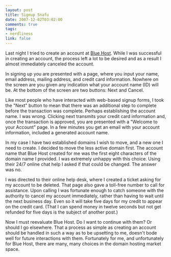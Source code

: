 ```yaml
--- 
layout: post
title: Signup Snafu
date: 2007-12-02T03:02:00
comments: true
tags:
- nerdliness
link: false
---
```

Last night I tried to create an account at <a href="http://bluehost.com" title="Blue Host">Blue Host</a>.  While I was successful in creating an account, the process left a lot to be desired and as a result I almost immediately canceled the account.

In signing up you are presented with a page, where you input your name, email address, mailing address, and credit card information.  Nowhere on the screen are you given any indication what your account name (ID) will be.  At the bottom of the screen are two buttons:  Next and Cancel.

Like most people who have interacted with web-based signup forms, I took the "Next" button to mean that there was an additional step to complete before the transaction was complete.  Perhaps establishing the account name.  I was wrong.  Clicking next transmits your credit card information and, once the transaction is approved, you are presented with a "Welcome to your Account" page.  In a few minutes you get an email with your account information, included a generated account name.

In my case I have two established domains I wish to move, and a new one I need to create.  I decided to move the less active domain first.  The account name that Blue Host created for me was the first eight characters of the domain name I provided.  I was extremely unhappy with this choice.  Using their 24/7 online chat help I asked if that could be changed.  The answer was no.

I was directed to their online help desk, where I created a ticket asking for my account to be deleted.  That page also gave a toll-free number to call for assistance.  Upon calling I was fortunate enough to catch someone with the authority to cancel my account immediately, rather than having to wait until the next business day.  Even so it will take five days for my credit to appear on the credit card.  (That I can spend money in twelve seconds but not get refunded for five days is the subject of another post.)

Now I must reevaluate Blue Host.  Do I want to continue with them?  Or should I go elsewhere.  That a process as simple as creating an account should be handled in such a way as to be upsetting to me, doesn't bode well for future interactions with them.  Fortunately for me, and unfortunately for Blue Host, there are many, many choices in the domain hosting market space.
